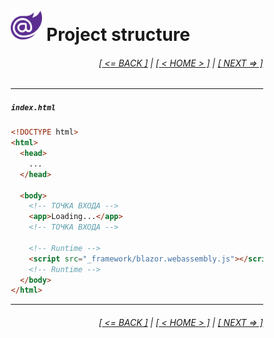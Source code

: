 <div style="width:80%; margin-left:10%;">

# <img src="./images/blazor_logo_transparent.png " width="50" /> Project structure

<div style="text-align:right;">

###### [[ <= BACK ]](03.2.md) | [[ < HOME > ]](00.md) | [[ NEXT => ]](03.4.md)

</div>

---

##### `index.html`

```html
<!DOCTYPE html>
<html>
  <head>
    ...
  </head>

  <body>
    <!-- ТОЧКА ВХОДА -->
    <app>Loading...</app>
    <!-- ТОЧКА ВХОДА -->

    <!-- Runtime -->
    <script src="_framework/blazor.webassembly.js"></script>
    <!-- Runtime -->
  </body>
</html>
```

---

<div style="text-align:right;">

###### [[ <= BACK ]](03.2.md) | [[ < HOME > ]](00.md) | [[ NEXT => ]](03.4.md)

</div>

</div>
